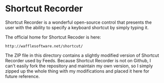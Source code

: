 
Shortcut Recorder
=================

Shortcut Recorder is a wonderful open-source control that presents the user with the ability to specify a keyboard shortcut by simply typing it.

The official home for Shortcut Recoder is here:

    http://wafflesoftware.net/shortcut/

The ZIP file in this directory contains a slightly modified version of Shortcut Recorder used by Feeds. Because Shortcut Recorder is not on Github, I can't easily fork the repository and maintain my own version, so I simply zipped up the whole thing with my modifications and placed it here for future reference.